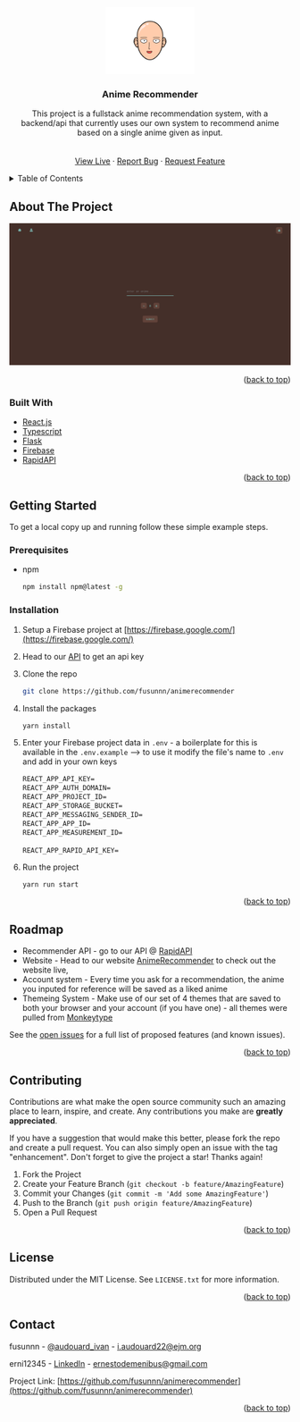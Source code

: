 <div id="top"></div>

<!-- PROJECT LOGO -->
<br />
<div align="center">
  <a href="https://github.com/github_username/repo_name">
    <img src="./public/logo.png" alt="Logo" width="160" height="120">
  </a>

<h3 align="center">Anime Recommender</h3>

  <p align="center">
    This project is a fullstack anime recommendation system, with a backend/api that currently uses our own system to recommend anime based on a single anime given as input.
    <br />
    <br />
    <br />
    <a href="https://animerecommender.net">View Live</a>
    ·
    <a href="https://github.com/fusunnn/animerecommender/issues">Report Bug</a>
    ·
    <a href="https://github.com/fusunnn/animerecommender/issues">Request Feature</a>
  </p>
</div>

<!-- TABLE OF CONTENTS -->
<details>
  <summary>Table of Contents</summary>
  <ol>
    <li>
      <a href="#about-the-project">About The Project</a>
      <ul>
        <li><a href="#built-with">Built With</a></li>
      </ul>
    </li>
    <li>
      <a href="#getting-started">Getting Started</a>
      <ul>
        <li><a href="#prerequisites">Prerequisites</a></li>
        <li><a href="#installation">Installation</a></li>
      </ul>
    </li>
    <li><a href="#roadmap">Roadmap</a></li>
    <li><a href="#contributing">Contributing</a></li>
    <li><a href="#license">License</a></li>
    <li><a href="#contact">Contact</a></li>
  </ol>
</details>

<!-- ABOUT THE PROJECT -->

## About The Project

![Home](/public/homescreen.png)

<p align="right">(<a href="#top">back to top</a>)</p>

### Built With

- [React.js](https://reactjs.org/)
- [Typescript](https://www.typescriptlang.org/)
- [Flask](https://flask.palletsprojects.com/en/2.0.x/)
- [Firebase](https://firebase.google.com/)
- [RapidAPI](https://rapidapi.com/)

<p align="right">(<a href="#top">back to top</a>)</p>

<!-- GETTING STARTED -->

## Getting Started

To get a local copy up and running follow these simple example steps.

### Prerequisites

- npm
  ```sh
  npm install npm@latest -g
  ```

### Installation

1. Setup a Firebase project at [https://firebase.google.com/](https://firebase.google.com/)

2. Head to our [API](https://rapidapi.com/uruguay-nomas-uruguay-nomas-default/api/anime-recommender/) to get an api key

3. Clone the repo
   ```sh
   git clone https://github.com/fusunnn/animerecommender
   ```
4. Install the packages
   ```sh
   yarn install
   ```
5. Enter your Firebase project data in `.env` - a boilerplate for this is available in the `.env.example` --> to use it modify the file's name to `.env` and add in your own keys

   ```env
   REACT_APP_API_KEY=
   REACT_APP_AUTH_DOMAIN=
   REACT_APP_PROJECT_ID=
   REACT_APP_STORAGE_BUCKET=
   REACT_APP_MESSAGING_SENDER_ID=
   REACT_APP_APP_ID=
   REACT_APP_MEASUREMENT_ID=

   REACT_APP_RAPID_API_KEY=
   ```

6. Run the project
   ```
   yarn run start
   ```

<p align="right">(<a href="#top">back to top</a>)</p>

<!-- ROADMAP -->

## Roadmap

- Recommender API - go to our API @ [RapidAPI](https://rapidapi.com/uruguay-nomas-uruguay-nomas-default/api/anime-recommender)
- Website - Head to our website [AnimeRecommender](https://animerecommender.net/) to check out the website live,
- Account system - Every time you ask for a recommendation, the anime you inputed for reference will be saved as a liked anime
- Themeing System - Make use of our set of 4 themes that are saved to both your browser and your account (if you have one) - all themes were pulled from [Monkeytype](https://github.com/Miodec/monkeytype)

See the [open issues](https://github.com/fusunnn/animerecommender/issues) for a full list of proposed features (and known issues).

<p align="right">(<a href="#top">back to top</a>)</p>

<!-- CONTRIBUTING -->

## Contributing

Contributions are what make the open source community such an amazing place to learn, inspire, and create. Any contributions you make are **greatly appreciated**.

If you have a suggestion that would make this better, please fork the repo and create a pull request. You can also simply open an issue with the tag "enhancement".
Don't forget to give the project a star! Thanks again!

1. Fork the Project
2. Create your Feature Branch (`git checkout -b feature/AmazingFeature`)
3. Commit your Changes (`git commit -m 'Add some AmazingFeature'`)
4. Push to the Branch (`git push origin feature/AmazingFeature`)
5. Open a Pull Request

<p align="right">(<a href="#top">back to top</a>)</p>

<!-- LICENSE -->

## License

Distributed under the MIT License. See `LICENSE.txt` for more information.

<p align="right">(<a href="#top">back to top</a>)</p>

<!-- CONTACT -->

## Contact

fusunnn - [@audouard_ivan](https://twitter.com/audouard_ivan) - i.audouard22@ejm.org

erni12345 - [LinkedIn](https://www.linkedin.com/in/ernesto-de-menibus-0b8783219?lipi=urn%3Ali%3Apage%3Ad_flagship3_profile_view_base_contact_details%3Bt3Uv68e4RU%2BcSWmCVnEXgw%3D%3D) - ernestodemenibus@gmail.com

Project Link: [https://github.com/fusunnn/animerecommender](https://github.com/fusunnn/animerecommender)

<p align="right">(<a href="#top">back to top</a>)</p>
